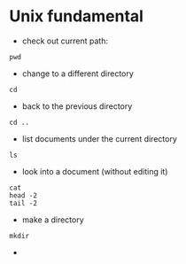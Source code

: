 # Unix fundamental

* check out current path:

```
pwd
```
* change to a different directory

```
cd
```

* back to the previous directory

```
cd ..
```

* list documents under the current directory

```
ls
```

* look into a document (without editing it)

```
cat
head -2
tail -2
```

* make a directory

```
mkdir
```

* 
